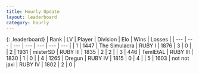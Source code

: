 ```yaml
---
title: Hourly Update
layout: leaderboard
category: hourly
---
```


{: .leaderboard}
| Rank | LV | Player | Division | Elo | Wins | Losses |
| --- | --- | --- | --- | --- | --- | --- |
| <span data-change="13">1</span> | 1447 | <span title="ID: 366840">The Simulacra</span> | RUBY I | <span data-change="-293">1876</span> | <span data-change="-335">3</span> | <span data-change="-224">0</span> |
| <span data-change="17">2</span> | 1931 | <span title="ID: 453695">misterSD</span> | RUBY III | <span data-change="-319">1835</span> | <span data-change="-96">2</span> | <span data-change="-40">2</span> |
| <span data-change="20">3</span> | 446 | <span title="ID: 279743">TemIEtAL</span> | RUBY III | <span data-change="-297">1830</span> | <span data-change="-112">1</span> | <span data-change="-75">0</span> |
| <span data-change="2">4</span> | 1265 | <span title="ID: 337810">Dregun</span> | RUBY IV | <span data-change="-379">1815</span> | <span data-change="-78">0</span> | <span data-change="-24">4</span> |
| <span data-change="33">5</span> | 1603 | <span title="ID: 298672">not not jaxi</span> | RUBY IV | <span data-change="-273">1802</span> | <span data-change="-271">2</span> | <span data-change="-169">0</span> |